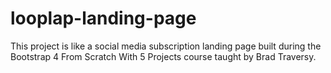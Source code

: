 # looplap-landing-page
 This project is like a social media subscription landing page built during the Bootstrap 4 From Scratch With 5 Projects course taught by Brad Traversy.
